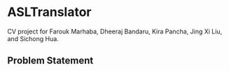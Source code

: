 # ASLTranslator
CV project for Farouk Marhaba, Dheeraj Bandaru, Kira Pancha, Jing Xi Liu, and Sichong Hua.


## Problem Statement
